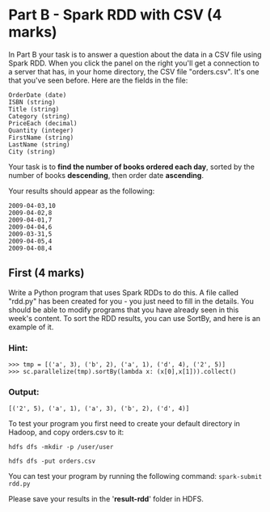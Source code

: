 # Part B - Spark RDD with CSV (4 marks)
In Part B your task is to answer a question about the data in a CSV file using Spark RDD. When you click the panel on the right 
you'll get a connection to a server that has, in your home directory, the CSV file "orders.csv". It's one that you've seen before. 
Here are the fields in the file:
```
OrderDate (date)
ISBN (string)
Title (string)
Category (string)
PriceEach (decimal)
Quantity (integer)
FirstName (string)
LastName (string)
City (string)
```

Your task is to **find the number of books ordered each day**, sorted by the number of books 
**descending**, then order date **ascending**.

Your results should appear as the following:

```
2009-04-03,10
2009-04-02,8
2009-04-01,7
2009-04-04,6
2009-03-31,5
2009-04-05,4
2009-04-08,4
```

## First (4 marks)
Write a Python program that uses Spark RDDs to do this. A file called "rdd.py" has been 
created for you - you just need to fill in the details. You should be able to modify 
programs that you have already seen in this week's content. To sort the RDD results, you 
can use SortBy, and here is an example of it. 

### Hint:

```
>>> tmp = [('a', 3), ('b', 2), ('a', 1), ('d', 4), ('2', 5)]
>>> sc.parallelize(tmp).sortBy(lambda x: (x[0],x[1])).collect()
```

### Output:
```
[('2', 5), ('a', 1), ('a', 3), ('b', 2), ('d', 4)]
```


To test your program you first need to create your default directory in Hadoop, and copy 
orders.csv to it:

`hdfs dfs -mkdir -p /user/user`

`hdfs dfs -put orders.csv`

You can test your program by running the following command:
`spark-submit rdd.py`

Please save your results in the '**result-rdd**' folder in HDFS.
